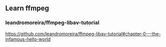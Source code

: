 ## Learn ffmpeg  

### leandromoreira/ffmpeg-libav-tutorial  
https://github.com/leandromoreira/ffmpeg-libav-tutorial#chapter-0---the-infamous-hello-world
